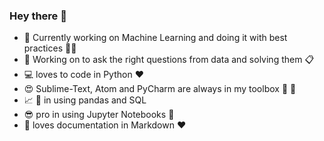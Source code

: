 ### Hey there 👋
- :telescope: Currently working on Machine Learning and doing it with best practices :man_cook:
- :microscope: Working on to ask the right questions from data and solving them :clipboard:
- :computer: loves to code in Python :heart:
- :heart_eyes: Sublime-Text, Atom and PyCharm are always in my toolbox :wrench: :hammer:
- :chart_with_upwards_trend: :art: in using pandas and SQL
- :sunglasses: pro in using Jupyter Notebooks :notebook:
- :newspaper: loves documentation in Markdown :heart:
